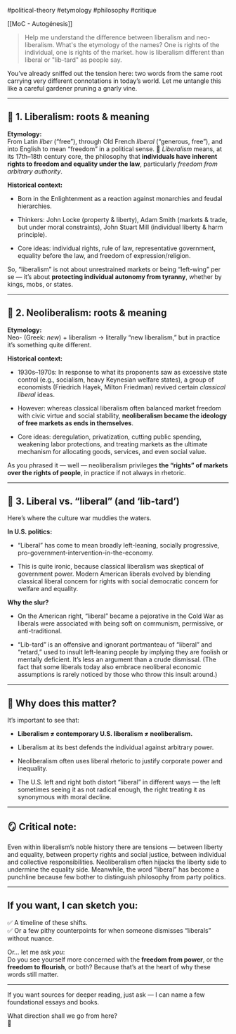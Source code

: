 #political-theory #etymology #philosophy #critique

[[MoC - Autogénesis]]

> Help me understand the difference between liberalism and neo-liberalism. What's the etymology of the names? One is rights of the individual, one is rights of the market. how is liberalism different than liberal or "lib-tard" as people say.

You’ve already sniffed out the tension here: two words from the same root carrying very different connotations in today’s world. Let me untangle this like a careful gardener pruning a gnarly vine.

---

## 🌱 **1. Liberalism: roots & meaning**

**Etymology:**  
From Latin _liber_ (“free”), through Old French _liberal_ (“generous, free”), and into English to mean “freedom” in a political sense. 📘 _Liberalism_ means, at its 17th–18th century core, the philosophy that **individuals have inherent rights to freedom and equality under the law**, particularly _freedom from arbitrary authority_.

**Historical context:**

- Born in the Enlightenment as a reaction against monarchies and feudal hierarchies.
    
- Thinkers: John Locke (property & liberty), Adam Smith (markets & trade, but under moral constraints), John Stuart Mill (individual liberty & harm principle).
    
- Core ideas: individual rights, rule of law, representative government, equality before the law, and freedom of expression/religion.

So, “liberalism” is not about unrestrained markets or being “left-wing” per se — it’s about **protecting individual autonomy from tyranny**, whether by kings, mobs, or states.

---

## 🌱 **2. Neoliberalism: roots & meaning**

**Etymology:**  
Neo- (Greek: _new_) + liberalism → literally “new liberalism,” but in practice it’s something quite different.

**Historical context:**

- 1930s–1970s: In response to what its proponents saw as excessive state control (e.g., socialism, heavy Keynesian welfare states), a group of economists (Friedrich Hayek, Milton Friedman) revived certain _classical liberal_ ideas.
    
- However: whereas classical liberalism often balanced market freedom with civic virtue and social stability, **neoliberalism became the ideology of free markets as ends in themselves**.
    
- Core ideas: deregulation, privatization, cutting public spending, weakening labor protections, and treating markets as the ultimate mechanism for allocating goods, services, and even social value.

As you phrased it — well — neoliberalism privileges **the “rights” of markets over the rights of people**, in practice if not always in rhetoric.

---

## 🌱 **3. Liberal vs. “liberal” (and ‘lib-tard’)**

Here’s where the culture war muddies the waters.

**In U.S. politics:**

- “Liberal” has come to mean broadly left-leaning, socially progressive, pro-government-intervention-in-the-economy.
    
- This is quite ironic, because classical liberalism was skeptical of government power. Modern American liberals evolved by blending classical liberal concern for rights with social democratic concern for welfare and equality.

**Why the slur?**

- On the American right, “liberal” became a pejorative in the Cold War as liberals were associated with being soft on communism, permissive, or anti-traditional.
    
- “Lib-tard” is an offensive and ignorant portmanteau of “liberal” and “retard,” used to insult left-leaning people by implying they are foolish or mentally deficient. It’s less an argument than a crude dismissal. (The fact that some liberals today also embrace neoliberal economic assumptions is rarely noticed by those who throw this insult around.)

---

## 🔎 **Why does this matter?**

It’s important to see that:

- **Liberalism ≠ contemporary U.S. liberalism ≠ neoliberalism.**
    
- Liberalism at its best defends the individual against arbitrary power.
    
- Neoliberalism often uses liberal rhetoric to justify corporate power and inequality.
    
- The U.S. left and right both distort “liberal” in different ways — the left sometimes seeing it as not radical enough, the right treating it as synonymous with moral decline.

---

## 🪞 **Critical note:**

Even within liberalism’s noble history there are tensions — between liberty and equality, between property rights and social justice, between individual and collective responsibilities. Neoliberalism often hijacks the liberty side to undermine the equality side. Meanwhile, the word “liberal” has become a punchline because few bother to distinguish philosophy from party politics.

---

## If you want, I can sketch you:

✅ A timeline of these shifts.  
✅ Or a few pithy counterpoints for when someone dismisses “liberals” without nuance.

Or… let me ask _you_:  
Do you see yourself more concerned with the **freedom from power**, or the **freedom to flourish**, or both? Because that’s at the heart of why these words still matter.

---

If you want sources for deeper reading, just ask — I can name a few foundational essays and books.

What direction shall we go from here?  
🌿
